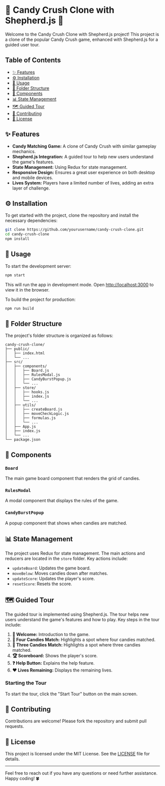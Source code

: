 # 🍬 Candy Crush Clone with Shepherd.js 🍬

Welcome to the Candy Crush Clone with Shepherd.js project! This project is a clone of the popular Candy Crush game, enhanced with Shepherd.js for a guided user tour.

## Table of Contents

- [✨ Features](#features)
- [⚙️ Installation](#installation)
- [🚀 Usage](#usage)
- [📂 Folder Structure](#folder-structure)
- [🧩 Components](#components)
- [📊 State Management](#state-management)
- [🗺️ Guided Tour](#guided-tour)
- [🤝 Contributing](#contributing)
- [📜 License](#license)

## ✨ Features

- **Candy Matching Game:** A clone of Candy Crush with similar gameplay mechanics.
- **Shepherd.js Integration:** A guided tour to help new users understand the game's features.
- **State Management:** Using Redux for state management.
- **Responsive Design:** Ensures a great user experience on both desktop and mobile devices.
- **Lives System:** Players have a limited number of lives, adding an extra layer of challenge.

## ⚙️ Installation

To get started with the project, clone the repository and install the necessary dependencies:

```bash
git clone https://github.com/yourusername/candy-crush-clone.git
cd candy-crush-clone
npm install
```

## 🚀 Usage

To start the development server:

```bash
npm start
```

This will run the app in development mode. Open [http://localhost:3000](http://localhost:3000) to view it in the browser.

To build the project for production:

```bash
npm run build
```

## 📂 Folder Structure

The project's folder structure is organized as follows:

```
candy-crush-clone/
├── public/
│   ├── index.html
│   └── ...
├── src/
│   ├── components/
│   │   ├── Board.js
│   │   ├── RulesModal.js
│   │   ├── CandyBurstPopup.js
│   │   └── ...
│   ├── store/
│   │   ├── hooks.js
│   │   ├── index.js
│   │   └── ...
│   ├── utils/
│   │   ├── createBoard.js
│   │   ├── moveCheckLogic.js
│   │   ├── formulas.js
│   │   └── ...
│   ├── App.js
│   ├── index.js
│   └── ...
└── package.json
```

## 🧩 Components

### `Board`

The main game board component that renders the grid of candies.

### `RulesModal`

A modal component that displays the rules of the game.

### `CandyBurstPopup`

A popup component that shows when candies are matched.

## 📊 State Management

The project uses Redux for state management. The main actions and reducers are located in the `store` folder. Key actions include:

- `updateBoard`: Updates the game board.
- `moveBelow`: Moves candies down after matches.
- `updateScore`: Updates the player's score.
- `resetScore`: Resets the score.

## 🗺️ Guided Tour

The guided tour is implemented using Shepherd.js. The tour helps new users understand the game's features and how to play. Key steps in the tour include:

1. **👋 Welcome:** Introduction to the game.
2. **🍬 Four Candies Match:** Highlights a spot where four candies matched.
3. **🍭 Three Candies Match:** Highlights a spot where three candies matched.
4. **🏆 Scoreboard:** Shows the player's score.
5. **❓ Help Button:** Explains the help feature.
6. **❤️ Lives Remaining:** Displays the remaining lives.

### Starting the Tour

To start the tour, click the "Start Tour" button on the main screen.

## 🤝 Contributing

Contributions are welcome! Please fork the repository and submit pull requests.

## 📜 License

This project is licensed under the MIT License. See the [LICENSE](LICENSE) file for details.

---

Feel free to reach out if you have any questions or need further assistance. Happy coding! 🍀
